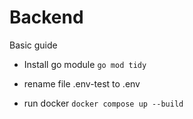 # Backend

Basic guide

- Install go module
`` go mod tidy ``

- rename file .env-test to .env

- run docker 
`` docker compose up --build ``
